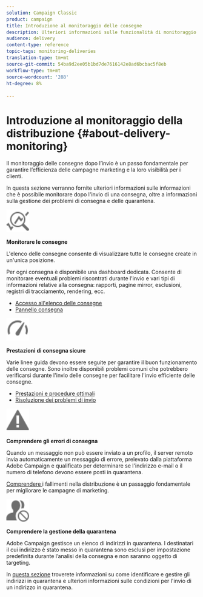 ```yaml
---
solution: Campaign Classic
product: campaign
title: Introduzione al monitoraggio delle consegne
description: Ulteriori informazioni sulle funzionalità di monitoraggio della distribuzione Campaign Classic.
audience: delivery
content-type: reference
topic-tags: monitoring-deliveries
translation-type: tm+mt
source-git-commit: 54ba9d2ee05b1bd7de7616142e8ad6bcbac5f8eb
workflow-type: tm+mt
source-wordcount: '288'
ht-degree: 8%

---
```



# Introduzione al monitoraggio della distribuzione {#about-delivery-monitoring}

Il monitoraggio delle consegne dopo l’invio è un passo fondamentale per garantire l’efficienza delle campagne marketing e la loro visibilità per i clienti.

In questa sezione verranno fornite ulteriori informazioni sulle informazioni che è possibile monitorare dopo l&#39;invio di una consegna, oltre a informazioni sulla gestione dei problemi di consegna e delle quarantena.

<img src="assets/do-not-localize/icon_monitor.svg" width="60px">

**Monitorare le consegne**

L&#39;elenco delle consegne consente di visualizzare tutte le consegne create in un&#39;unica posizione.

Per ogni consegna è disponibile una dashboard dedicata. Consente di monitorare eventuali problemi riscontrati durante l&#39;invio e vari tipi di informazioni relative alla consegna: rapporti, pagine mirror, esclusioni, registri di tracciamento, rendering, ecc.

* [Accesso all&#39;elenco delle consegne](../../delivery/using/list-of-deliveries.md)
* [Pannello consegna](../../delivery/using/delivery-dashboard.md)

<img src="assets/do-not-localize/icon_guidelines.svg" width="60px">

**Prestazioni di consegna sicure**

Varie linee guida devono essere seguite per garantire il buon funzionamento delle consegne. Sono inoltre disponibili problemi comuni che potrebbero verificarsi durante l&#39;invio delle consegne per facilitare l&#39;invio efficiente delle consegne.

* [Prestazioni e procedure ottimali](../../delivery/using/list-of-deliveries.md)
* [Risoluzione dei problemi di invio](../../delivery/using/delivery-dashboard.md)

<img src="assets/do-not-localize/icon_failure.svg" width="60px">

**Comprendere gli errori di consegna**

Quando un messaggio non può essere inviato a un profilo, il server remoto invia automaticamente un messaggio di errore, prelevato dalla piattaforma Adobe Campaign  e qualificato per determinare se l&#39;indirizzo e-mail o il numero di telefono devono essere posti in quarantena.

[Comprendere ](../../delivery/using/understanding-delivery-failures.md) i fallimenti nella distribuzione è un passaggio fondamentale per migliorare le campagne di marketing.

<img src="assets/do-not-localize/icon_quarantine.svg" width="60px">

**Comprendere la gestione della quarantena**

 Adobe Campaign gestisce un elenco di indirizzi in quarantena. I destinatari il cui indirizzo è stato messo in quarantena sono esclusi per impostazione predefinita durante l’analisi della consegna e non saranno oggetto di targeting.

In [questa sezione](../../delivery/using/understanding-quarantine-management.md) troverete informazioni su come identificare e gestire gli indirizzi in quarantena e ulteriori informazioni sulle condizioni per l&#39;invio di un indirizzo in quarantena.
